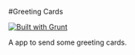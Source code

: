 #Greeting Cards

[![Built with Grunt](https://cdn.gruntjs.com/builtwith.png)](http://gruntjs.com/)

A app to send some greeting cards.

